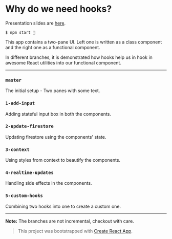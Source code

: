 # Why do we need hooks?

Presentation slides are [here](https://docs.google.com/presentation/d/1Hhrkfew-2aCvDVK69Jgd9nriqYtCXygoaCQ7MxtHh2M/edit?usp=sharing).

```
$ npm start 🎉
```

This app contains a two-pane UI. Left one is written as a class component and the right one as a functional component.

In different branches, it is demonstrated how hooks help us in hook in awesome React utilities into our functional component.

-----

### `master`

The initial setup - Two panes with some text.

### `1-add-input`

Adding stateful input box in both the components.

### `2-update-firestore`

Updating firestore using the components' state.

### `3-context`

Using styles from context to beautify the components.

### `4-realtime-updates`

Handling side effects in the components.

### `5-custom-hooks`

Combining two hooks into one to create a custom one.

-----

**Note:** The branches are not incremental, checkout with care.

> This project was bootstrapped with [Create React App](https://github.com/facebook/create-react-app).